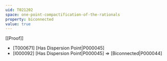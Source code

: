 ```yaml
---
uid: T021202
space: one-point-compactification-of-the-rationals
property: biconnected
value: true
---
```

[[Proof]]

* [T000671] [Has Dispersion Point|P000045]
* [I000092] [Has Dispersion Point|P000045] => [Biconnected|P000044]

